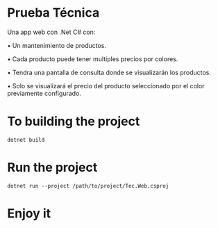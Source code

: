 # Prueba Técnica
Una app web con .Net C# con:

•	Un mantenimiento de productos.

•	Cada producto puede tener multiples precios por colores.

•	Tendra una pantalla de consulta donde se visualizarán los productos.

•	Solo se visualizará el precio del producto seleccionado por el color previamente configurado.

# To building the project

`dotnet build`

# Run the project

`dotnet run --project /path/to/project/Tec.Web.csproj`

# Enjoy it
